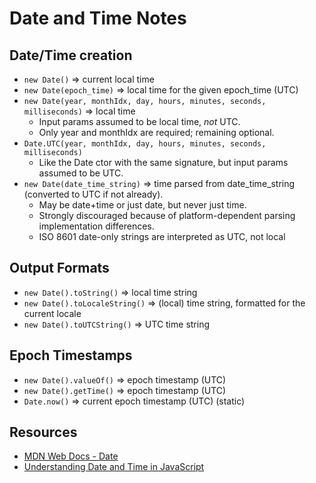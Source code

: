 # Date and Time Notes

## Date/Time creation

- `new Date()` => current local time
- `new Date(epoch_time)` => local time for the given epoch_time (UTC)
- `new Date(year, monthIdx, day, hours, minutes, seconds, milliseconds)` => local time
  - Input params assumed to be local time, *not* UTC.
  - Only year and monthIdx are required; remaining optional.
- `Date.UTC(year, monthIdx, day, hours, minutes, seconds, milliseconds)`
  - Like the Date ctor with the same signature, but input params assumed to be UTC.
- `new Date(date_time_string)` => time parsed from date_time_string (converted to UTC if not already).
  - May be date+time or just date, but never just time.
  - Strongly discouraged because of platform-dependent parsing implementation differences.
  - ISO 8601 date-only strings are interpreted as UTC, not local

## Output Formats

- `new Date().toString()` => local time string
- `new Date().toLocaleString()` => (local) time string, formatted for the current locale
- `new Date().toUTCString()` => UTC time string

## Epoch Timestamps

- `new Date().valueOf()` => epoch timestamp (UTC)
- `new Date().getTime()` => epoch timestamp (UTC)
- `Date.now()` => current epoch timestamp (UTC) (static)

## Resources

- [MDN Web Docs - Date](https://developer.mozilla.org/en-US/docs/Web/JavaScript/Reference/Global_Objects/Date)
- [Understanding Date and Time in JavaScript](https://www.digitalocean.com/community/tutorials/understanding-date-and-time-in-javascript)
